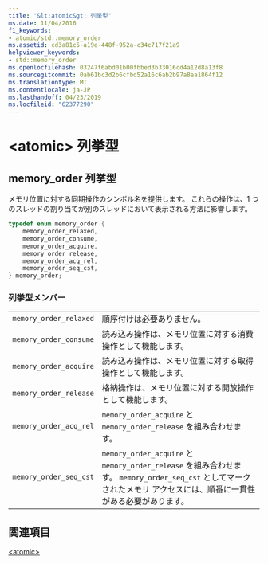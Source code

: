 ```yaml
---
title: '&lt;atomic&gt; 列挙型'
ms.date: 11/04/2016
f1_keywords:
- atomic/std::memory_order
ms.assetid: cd3a81c5-a19e-448f-952a-c34c717f21a9
helpviewer_keywords:
- std::memory_order
ms.openlocfilehash: 03247f6abd01b00fbbed3b33016cd4a12d8a13f8
ms.sourcegitcommit: 0ab61bc3d2b6cfbd52a16c6ab2b97a8ea1864f12
ms.translationtype: MT
ms.contentlocale: ja-JP
ms.lasthandoff: 04/23/2019
ms.locfileid: "62377290"
---
```

# <a name="ltatomicgt-enums"></a>&lt;atomic&gt; 列挙型

## <a name="memory_order_enum"></a>  memory_order 列挙型

メモリ位置に対する同期操作のシンボル名を提供します。 これらの操作は、1 つのスレッドの割り当てが別のスレッドにおいて表示される方法に影響します。

```cpp
typedef enum memory_order {
    memory_order_relaxed,
    memory_order_consume,
    memory_order_acquire,
    memory_order_release,
    memory_order_acq_rel,
    memory_order_seq_cst,
} memory_order;
```

### <a name="enumeration-members"></a>列挙型メンバー

|||
|-|-|
|`memory_order_relaxed`|順序付けは必要ありません。|
|`memory_order_consume`|読み込み操作は、メモリ位置に対する消費操作として機能します。|
|`memory_order_acquire`|読み込み操作は、メモリ位置に対する取得操作として機能します。|
|`memory_order_release`|格納操作は、メモリ位置に対する開放操作として機能します。|
|`memory_order_acq_rel`|`memory_order_acquire` と `memory_order_release` を組み合わせます。|
|`memory_order_seq_cst`|`memory_order_acquire` と `memory_order_release` を組み合わせます。 `memory_order_seq_cst` としてマークされたメモリ アクセスには、順番に一貫性がある必要があります。|

## <a name="see-also"></a>関連項目

[\<atomic>](../standard-library/atomic.md)<br/>
